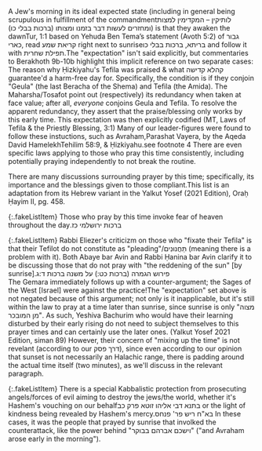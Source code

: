 A Jew's morning in its ideal expected state (including in general being scrupulous in fulfillment of the commandment<span class="footnote">לותיקין – המקדימין למצות ומחזרים לעשות דבר בזמנו ומצותו (ברכות בבלי כו)</span>) is that they awaken the dawn<span class="footnote">Tur, 1:1 based on Yehuda Ben Tema’s statement (Avoth 5:2) of גבור כארי</span>, read קריאת שמע right next to sunrise<span class="footnote">בריתא, ברכות בבלי כו</span> and follow it with תפילת שחרית.<span class="footnote">The "expectation" isn't said explicitly, but commentaries to Berakhoth 9b-10b highlight this implicit reference on two separate cases: The reason why Ḥizkiyahu's Tefila was praised & what קהלא קדישה guarantee'd a harm-free day for. Specifically, the condition is if they conjoin "Geula" (the last Beracha of the Shema) and Tefila (the Amida). The Maharsha/Tosafot point out (respectively) its redundancy when taken at face value; after all, <i>everyone</i> conjoins Geula and Tefila. To resolve the apparent redundancy, they assert that the praise/blessing only works by this early time. This expectation was then explicitly codified (MT, Laws of Tefila & the Priestly Blessing, 3:1)</span> Many of our leader-figures were found to follow these instuctions, such as Avraham,<span class="footnote">Parashat Vayera, by the Aqeda</span> David Hamelekh<span class="footnote">Tehilim 58:9</span>, & Ḥizkiyahu.<span class="footnote">see footnote 4</span> There are even specific laws applying to those who pray this time consistently, including potentially praying independently to not break the routine.

There are many discussions surrounding prayer by this time; specifically, its importance and the blessings given to those compliant.<span class="footnote">This list is an adaptation from its Hebrew variant in the Yalkut Yosef (2021 Edition), Oraḥ Ḥayim II, pg. 458.</span>

{:.fakeListItem}
Those who pray by this time invoke fear of heaven throughout the day<span class="footnote"><span style="unicode-bidi: plaintext;">ברכות ירושלמי כז.</span></span>

{:.fakeListItem}
Rabbi Eliezer's criticizm on those who "fixate their Tefila" is that their Tefilot do not constitute as "pleading"/תַּחֲנוּנִים (meaning there is a problem with it). Both Abaye bar Avin and Rabbi Ḥanina bar Avin clarify it to be discussing those that do not pray with "the reddening of the sun" [by sunrise].<span class="footnote">פירוש הגמרה (ברכות כט:) על משנה ברכות ד:ג</span><br>
The Gemara immediately follows up with a counter-argument; the Sages of the West [Israel] were against the practice!<span class="footnote">The "expectation" set above is not negated because of this argument; not only is it inapplicable, but it's still within the law to pray at a time later than sunrise, since sunrise is only "מצוה מן המובכר". As such, Yeshiva Bachurim who would have their learning disturbed by their early rising do not need to subject themselves to this prayer times and can certainly use the later ones. (Yalkut Yosef 2021 Edition, siman 89)</span> However, their concern of "mixing up the time" is not revelant (according to our דרך פסק), since even according to our opinion that sunset is not necessarily an Halachic range, there is padding around the actual time itself (two minutes), as we'll discuss in the relevant paragraph.

{:.fakeListItem}
There is a special Kabbalistic protection from prosecuting angels/forces of evil aiming to destroy the jews/the world, whether it's Hashem's vouching on our behalf<span class="footnote">בתנא דבי אליהו זוטא פרק כב</span> or the light of kindness being revealed by Hashem's mercy.<span class="footnote">בא"ח ריש פר' פנחס</span> In these cases, it was the people that prayed by sunrise that involked the counterattack, like the power behind "וישכם אברהם בבוקר" ("and Avraham arose early in the morning").